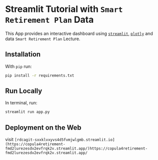# Streamlit Tutorial with `Smart Retirement Plan` Data

This App provides an interactive dashboard
using [`streamlit`](https://streamlit.io/), [`plotly`](https://plotly.com/python/) and
data `Smart Retirement Plan` Lecture.


## Installation

With `pip` run:

```sh
pip install -r requirements.txt
```

## Run Locally

In terminal, run:

```sh
streamlit run app.py
```

## Deployment on the Web

visit `[rdcagit-sxxklvxyvs4d5fvmjwlgmb.streamlit.io](https://copula4retirement-fmd2lurezesdv2evfrqk2v.streamlit.app/)https://copula4retirement-fmd2lurezesdv2evfrqk2v.streamlit.app/`


